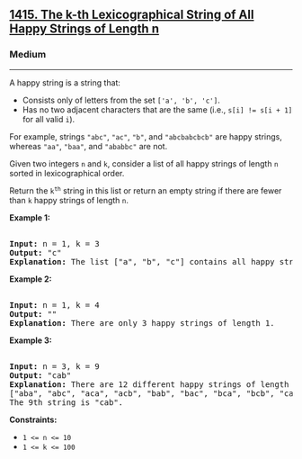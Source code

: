 ### <h2><a href="https://leetcode.com/problems/the-k-th-lexicographical-string-of-all-happy-strings-of-length-n/">1415. The k-th Lexicographical String of All Happy Strings of Length n</a></h2>  
<h3>Medium</h3>  
<hr>  
<div>  
<p>A happy string is a string that:</p>  
<ul>  
<li>Consists only of letters from the set <code>['a', 'b', 'c']</code>.</li>  
<li>Has no two adjacent characters that are the same (i.e., <code>s[i] != s[i + 1]</code> for all valid <code>i</code>).</li>  
</ul>  

<p>For example, strings <code>"abc"</code>, <code>"ac"</code>, <code>"b"</code>, and <code>"abcbabcbcb"</code> are happy strings, whereas <code>"aa"</code>, <code>"baa"</code>, and <code>"ababbc"</code> are not.</p>  

<p>Given two integers <code>n</code> and <code>k</code>, consider a list of all happy strings of length <code>n</code> sorted in lexicographical order.</p>  

<p>Return the <code>k<sup>th</sup></code> string in this list or return an empty string if there are fewer than <code>k</code> happy strings of length <code>n</code>.</p>  

<p><strong>Example 1:</strong></p>  
<pre>  
<strong>Input:</strong> n = 1, k = 3  
<strong>Output:</strong> "c"  
<strong>Explanation:</strong> The list ["a", "b", "c"] contains all happy strings of length 1. The third string is "c".  
</pre>  

<p><strong>Example 2:</strong></p>  
<pre>  
<strong>Input:</strong> n = 1, k = 4  
<strong>Output:</strong> ""  
<strong>Explanation:</strong> There are only 3 happy strings of length 1.  
</pre>  

<p><strong>Example 3:</strong></p>  
<pre>  
<strong>Input:</strong> n = 3, k = 9  
<strong>Output:</strong> "cab"  
<strong>Explanation:</strong> There are 12 different happy strings of length 3:  
["aba", "abc", "aca", "acb", "bab", "bac", "bca", "bcb", "cab", "cac", "cba", "cbc"].  
The 9th string is "cab".  
</pre>  

<p><strong>Constraints:</strong></p>  
<ul>  
<li><code>1 <= n <= 10</code></li>  
<li><code>1 <= k <= 100</code></li>  
</ul>  
</div>  
